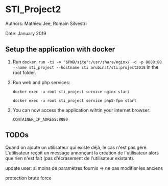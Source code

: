 # STI_Project2

Authors: Mathieu Jee, Romain Silvestri

Date: January 2019

## Setup the application with docker

1. Run `docker run -ti -v "$PWD/site":/usr/share/nginx/ -d -p 8080:80 --name sti_project --hostname sti arubinst/sti:project2018` in the root folder.

2. Run web and php services:

   `docker exec -u root sti_project service nginx start`

   `docker exec -u root sti_project service php5-fpm start`

3. You can now access the application wihtin your internet browser:

   `CONTAINER_IP_ADRESS:8080`

## TODOs
Quand on ajoute un utilisateur qui existe déjà, le cas n'est pas géré. L'utilisateur reçoit un message annonçant la création de l'utilisateur alors que rien n'est fait (pas d'écrasement de l'utilisateur existant).

update user: si moins de paramètres fournis => ne pas modifier les anciens

protection brute force